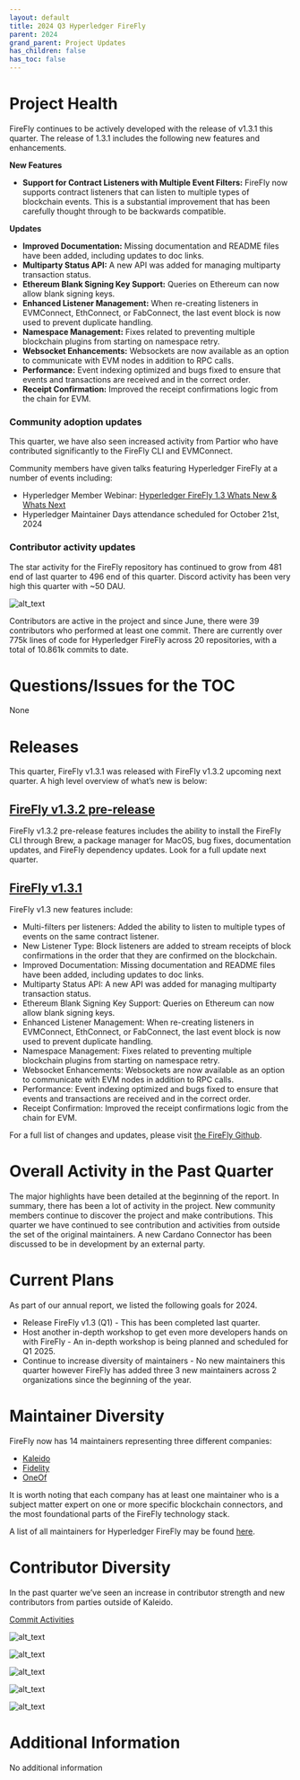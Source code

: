 ```yaml
---
layout: default
title: 2024 Q3 Hyperledger FireFly
parent: 2024
grand_parent: Project Updates
has_children: false
has_toc: false
---
```


# Project Health

FireFly continues to be actively developed with the release of v1.3.1 this quarter. The release of 1.3.1 includes the following new features and enhancements.

__New Features__

- __Support for Contract Listeners with Multiple Event Filters:__ FireFly now supports contract listeners that can listen to multiple types of blockchain events. This is a substantial improvement that has been carefully thought through to be backwards compatible.

__Updates__

- __Improved Documentation:__ Missing documentation and README files have been added, including updates to doc links.
- __Multiparty Status API:__ A new API was added for managing multiparty transaction status.
- __Ethereum Blank Signing Key Support:__ Queries on Ethereum can now allow blank signing keys.
- __Enhanced Listener Management:__ When re-creating listeners in EVMConnect, EthConnect, or FabConnect, the last event block is now used to prevent duplicate handling.
- __Namespace Management:__ Fixes related to preventing multiple blockchain plugins from starting on namespace retry.
- __Websocket Enhancements:__ Websockets are now available as an option to communicate with EVM nodes in addition to RPC calls.
- __Performance:__ Event indexing optimized and bugs fixed to ensure that events and transactions are received and in the correct order.
- __Receipt Confirmation:__ Improved the receipt confirmations logic from the chain for EVM.

### Community adoption updates

This quarter, we have also seen increased activity from Partior who have contributed significantly to the FireFly CLI and EVMConnect.

Community members have given talks featuring Hyperledger FireFly at a number of events including:

- Hyperledger Member Webinar: [Hyperledger FireFly 1.3 Whats New & Whats Next](https://www.youtube.com/watch?v=zR_JwW1V9Og)
- Hyperledger Maintainer Days attendance scheduled for October 21st, 2024

### Contributor activity updates

The star activity for the FireFly repository has continued to grow from 481 end of last quarter to 496 end of this quarter. Discord activity has been very high this quarter with ~50 DAU.

![alt_text](images/HLFF_2024_Q3_stars.png "image_tooltip")

Contributors are active in the project and since June, there were 39 contributors who performed at least one commit.
There are currently over 775k lines of code for Hyperledger FireFly across 20 repositories, with a total of 10.861k commits to date.

# Questions/Issues for the TOC

None

# Releases

This quarter, FireFly v1.3.1 was released with FireFly v1.3.2 upcoming next quarter. A high level overview of what’s new is below:

## [FireFly v1.3.2 pre-release](https://github.com/hyperledger/firefly/releases/tag/v1.3.2-rc.1)

FireFly v1.3.2 pre-release features includes the ability to install the FireFly CLI through Brew, a package manager for MacOS, bug fixes, documentation updates, and FireFly dependency updates. Look for a full update next quarter.

## [FireFly v1.3.1](https://github.com/hyperledger/firefly/releases/tag/v1.3.1)

FireFly v1.3 new features include:
- Multi-filters per listeners: Added the ability to listen to multiple types of events on the same contract listener.
- New Listener Type: Block listeners are added to stream receipts of block confirmations in the order that they are confirmed on the blockchain.
- Improved Documentation: Missing documentation and README files have been added, including updates to doc links.
- Multiparty Status API: A new API was added for managing multiparty transaction status.
- Ethereum Blank Signing Key Support: Queries on Ethereum can now allow blank signing keys.
- Enhanced Listener Management: When re-creating listeners in EVMConnect, EthConnect, or FabConnect, the last event block is now used to prevent duplicate handling.
- Namespace Management: Fixes related to preventing multiple blockchain plugins from starting on namespace retry.
- Websocket Enhancements: Websockets are now available as an option to communicate with EVM nodes in addition to RPC calls.
- Performance: Event indexing optimized and bugs fixed to ensure that events and transactions are received and in the correct order.
- Receipt Confirmation: Improved the receipt confirmations logic from the chain for EVM.

For a full list of changes and updates, please visit [the FireFly Github](https://github.com/hyperledger/firefly/releases/tag/v1.3.1).

# Overall Activity in the Past Quarter

The major highlights have been detailed at the beginning of the report. In summary, there has been a lot of activity in the project. New community members continue to discover the project and make contributions. This quarter we have continued to see contribution and activities from outside the set of the original maintainers. A new Cardano Connector has been discussed to be in development by an external party.

# Current Plans

As part of our annual report, we listed the following goals for 2024.

- Release FireFly v1.3 (Q1) - This has been completed last quarter.
- Host another in-depth workshop to get even more developers hands on with FireFly - An in-depth workshop is being planned and scheduled for Q1 2025.
- Continue to increase diversity of maintainers - No new maintainers this quarter however FireFly has added three 3 new maintainers across 2 organizations since the beginning of the year.

# Maintainer Diversity

FireFly now has 14 maintainers representing three different companies:

- [Kaleido](https://kaleido.io/)
- [Fidelity](https://www.fidelity.com/)
- [OneOf](https://www.oneof.com/)

It is worth noting that each company has at least one maintainer who is a subject matter expert on one or more specific blockchain connectors, and the most foundational parts of the FireFly technology stack.

A list of all maintainers for Hyperledger FireFly may be found [here](https://wiki.hyperledger.org/display/FIR/Maintainers).

# Contributor Diversity

In the past quarter we’ve seen an increase in contributor strength and new contributors from parties outside of Kaleido.

[Commit Activities](https://insights.lfx.linuxfoundation.org/foundation/lf-decentralized-trust/overview/github?project=firefly&repository=&routedFrom=Github)

![alt_text](images/HLFF_2024_Q3_1.png "image_tooltip")

![alt_text](images/HLFF_2024_Q3_2.png "image_tooltip")

![alt_text](images/HLFF_2024_Q3_3.png "image_tooltip")

![alt_text](images/HLFF_2024_Q3_4.png "image_tooltip")

![alt_text](images/HLFF_2024_Q3_5.png "image_tooltip")

# Additional Information

No additional information